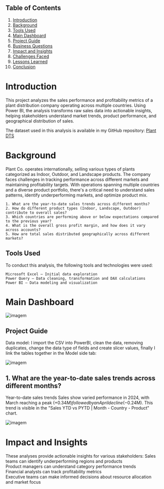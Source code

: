 ## Table of Contents
1. [Introduction](#introduction)
2. [Background](#background)
3. [Tools Used](#tools-used)
4. [Main Dashboard](#main-dashboard)
5. [Project Guide](#project-guide)
6. [Business Questions](#1-what-are-the-year-to-date-sales-trends-across-different-months)
7. [Impact and Insights](#impact-and-insights)
8. [Challenges Faced](#challenges-faced)
10. [Lessons Learned](#lessons-learned)
11. [Conclusion](#conclusion)

# Introduction

This project analyzes the sales performance and profitability metrics of a plant distribution company operating across multiple countries. Using Power BI, the analysis transforms raw sales data into actionable insights, helping stakeholders understand market trends, product performance, and geographical distribution of sales.

The dataset used in this analysis is available in my GitHub repository: [Plant DTS](https://github.com/Ruben-Eduard/PortfolioProjects/blob/main/Power%20BI/Plant_DTS.xls)

# Background

Plant Co. operates internationally, selling various types of plants categorized as Indoor, Outdoor, and Landscape products. The company faces challenges in tracking performance across different markets and maintaining profitability targets. With operations spanning multiple countries and a diverse product portfolio, there's a critical need to understand sales patterns, identify underperforming markets, and optimize product mix.
    
    1. What are the year-to-date sales trends across different months?
    2. How do different product types (Indoor, Landscape, Outdoor) contribute to overall sales?
    3. Which countries are performing above or below expectations compared to the previous year?
    4. What is the overall gross profit margin, and how does it vary across accounts?
    5. How are total sales distributed geographically across different markets?

## Tools Used

To conduct this analysis, the following tools and technologies were used:

    Microsoft Excel – Initial data exploration
    Power Query – Data cleaning, transformation and DAX calculations
    Power BI – Data modeling and visualization

# Main Dashboard

![imagem](https://github.com/user-attachments/assets/1044245d-f8a5-475e-93f8-25f870b0e32d)

## Project Guide

Data model:
I import the CSV into PowerBI, clean the data, removing duplicates, change the data type of fields and create slicer values, finally I link the tables together in the Model side tab:

![imagem](https://github.com/user-attachments/assets/fb42f895-f519-4280-ba89-84b1f13a0a99)


## 1. What are the year-to-date sales trends across different months?

Year-to-date sales trends Sales show varied performance in 2024, with March reaching a peak (+$0.34M) followed by an April decline (-$0.24M). This trend is visible in the "Sales YTD vs PYTD | Month - Country - Product" chart.


![imagem](https://github.com/user-attachments/assets/a914abc1-858a-4bdd-892a-6dad14c14ec9)


# Impact and Insights

These analyses provide actionable insights for various stakeholders: 
Sales teams can identify underperforming regions and products  
Product managers can understand category performance trends  
Financial analysts can track profitability metrics  
Executive teams can make informed decisions about resource allocation and market focus
